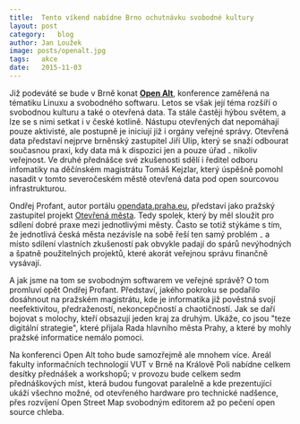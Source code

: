 ```yaml
---
title:	Tento víkend nabídne Brno ochutnávku svobodné kultury
layout:	post
category:	blog
author:	Jan Loužek
image: posts/openalt.jpg
tags:	akce
date:	2015-11-03
---
```


Již podeváté se bude v Brně konat **[Open Alt](https://www.openalt.cz/2015/cs/visitor_home.html)**, konference zaměřená na tématiku Linuxu a svobodného softwaru. Letos se však její téma rozšíří o svobodnou kulturu a také o otevřená data. Ta stále častěji hýbou světem, a lze se s nimi setkat i v české kotlině. Nástupu otevřených dat nepomáhají pouze aktivisté, ale postupně je iniciují již i orgány veřejné správy. Otevřená data představí nejprve brněnský zastupitel Jiří Ulip, který se snaží odbourat současnou praxi, kdy data má k dispozici jen a pouze úřad ₋ nikoliv veřejnost. Ve druhé přednášce své zkušenosti sdělí i ředitel odboru infomatiky na děčínském magistrátu Tomáš Kejzlar, který úspěšně pomohl nasadit v tomto severočeském městě otevřená data pod open sourcovou infrastrukturou. 

Ondřej Profant, autor portálu [opendata.praha.eu](http://opendata.praha.eu/), představí jako pražský zastupitel projekt [Otevřená města](http://www.otevrenamesta.cz/). Tedy spolek, který by měl sloužit pro sdílení dobré praxe mezi jednotlivými městy. Často se totiž stýkáme s tím, že jednotlivá česká města nezávisle na sobě řeší ten samý problém ₋ a místo sdílení vlastních zkušeností pak obvykle padají do spárů nevýhodných a špatně použitelných projektů, které akorát veřejnou správu finančně vysávají. 

A jak jsme na tom se svobodným softwarem ve veřejné správě? O tom promluví opět Ondřej Profant. Představí, jakého pokroku se podařilo dosáhnout na pražském magistrátu, kde je informatika již pověstná svojí neefektivitou, předražeností, nekoncepčností a chaotičností. Jak se daří bojovat s molochy, kteří obsazují jeden kraj za druhým. Ukáže, co jsou "teze digitální strategie", které přijala Rada hlavního města Prahy, a které by mohly pražské informatice nemálo pomoci. 

Na konferenci Open Alt toho bude samozřejmě ale mnohem více. Areál fakulty informačních technologií VUT v Brně na Králově Poli nabídne celkem desítky přednášek a workshopů; v provozu bude celkem sedm přednáškových míst, která budou fungovat paralelně a kde prezentující ukáží všechno možné, od otevřeného hardware pro technické nadšence, přes rozvíjení Open Street Map svobodným editorem až po pečení open source chleba. 



